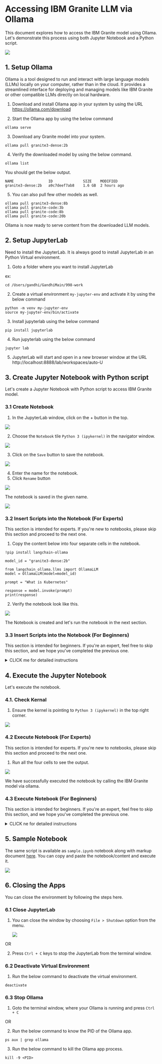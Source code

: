 # Accessing IBM Granite LLM via Ollama

This document explores how to access the IBM Granite model using Ollama. Let's demonstrate this process using both Jupyter Notebook and a Python script.

<img src="images/arch.png">

## 1. Setup Ollama

Ollama is a tool designed to run and interact with large language models (LLMs) locally on your computer, rather than in the cloud. It provides a streamlined interface for deploying and managing models like IBM Granite or other compatible LLMs directly on local hardware.

1. Download and install Ollama app in your system by using the URL https://ollama.com/download

2. Start the Ollama app by using the below command

```
ollama serve
```

3. Download any Granite model into your system.

```
ollama pull granite3-dense:2b
```

4. Verify the downloaded model by using the below command.
```
ollama list
```

You should get the below output.

```
NAME             	ID          	SIZE  	MODIFIED
granite3-dense:2b	a9c7deef7ab8	1.6 GB	2 hours ago
```

5. You can also pull few other models as well.

```
ollama pull granite3-dense:8b
ollama pull granite-code:3b
ollama pull granite-code:8b
ollama pull granite-code:20b
```

Ollama is now ready to serve content from the downloaded LLM models.


## 2. Setup JupyterLab

Need to install the JupyterLab. It is always good to  install JupyterLab in an Python Virtual environment.


1. Goto a folder where you want to install JupyterLab

ex: 
```
cd /Users/gandhi/GandhiMain/998-work
```

2. Create a virtual environment `my-jupyter-env` and activate it by using the below command

```
python -m venv my-jupyter-env
source my-jupyter-env/bin/activate
```

3. Install jupyterlab using the below command
```
pip install jupyterlab 
```

4. Run jupyterlab using the below command

```
jupyter lab 
```
 
5. JupyterLab will start and open in a new browser window at the URL http://localhost:8888/lab/workspaces/auto-U

## 3. Create Jupyter Notebook with Python script

Let's create a Jupyter Notebook with Python script to access IBM Granite model.

### 3.1 Create Notebook

1. In the JupyterLab window, click on the + button in the top.

<img src="images/image-11.png">

2. Choose the `Notebook` tile  `Python 3 (ipykernel)` in the navigator window.

<img src="images/image-12.png">

3. Click on the `Save` button to save the notebook.

<img src="images/image-13.png">

4. Enter the name for the notebook.
5. Click `Rename` button

<img src="images/image-14.png">

The notebook is saved in the given name.

<img src="images/image-15.png">

### 3.2 Insert Scripts into the Notebook (For Experts)

This section is intended for experts. If you're new to notebooks, please skip this section and proceed to the next one.

1. Copy the content below into four separate cells in the notebook.

```
!pip install langchain-ollama
```

```
model_id = "granite3-dense:2b"
```

```
from langchain_ollama.llms import OllamaLLM
model = OllamaLLM(model=model_id)
```

```
prompt = "What is Kubernetes"

response = model.invoke(prompt)
print(response)
```

2. Verify the notebook look like this.

<img src="images/image-21.png">

The Notebook is created and let's run the notebook in the next section.


### 3.3 Insert Scripts into the Notebook (For Beginners)

This section is intended for beginners. If you're an expert, feel free to skip this section, and we hope you've completed the previous one.

<details><summary>CLICK me for detailed instructions</summary>

1. Copy the below content in the first cell.
```
!pip install langchain-ollama
```
<img src="images/image-16.png">

2. Click on + button in the Notebook 

<img src="images/image-17.png">

you get the second cell.

<img src="images/image-18.png">


3. Copy the below content in the second cell.

```
model_id = "granite3-dense:2b"
```

<img src="images/image-19.png">

4. Click on + button in the Notebook and copy the below content in the third cell.
```
from langchain_ollama.llms import OllamaLLM
model = OllamaLLM(model=model_id)
```
<img src="images/image-20.png">


5. Click on + button in the Notebook and copy the below content in the fourth cell.
```
prompt = "What is Kubernetes"

response = model.invoke(prompt)
print(response)
```

<img src="images/image-21.png">

The Notebook is created and let's run the notebook in the next section.

</details>

## 4. Execute the Jupyter Notebook

Let's execute the notebook.


### 4.1. Check Kernal

1. Ensure the kernel is pointing to `Python 3 (ipykernel)` in the top right corner.

<img src="images/image-22.png">

### 4.2 Execute Notebook (For Experts)

This section is intended for experts. If you're new to notebooks, please skip this section and proceed to the next one.

1. Run all the four cells to see the output.

<img src="images/image-28.png">

We have successfully executed the notebook by calling the IBM Granite model via ollama.

### 4.3 Execute Notebook (For Beginners)

This section is intended for beginners. If you're an expert, feel free to skip this section, and we hope you've completed the previous one.

<details><summary>CLICK ne for detailed instructions</summary>

1. Place the cursor in the first cell 

2. Click on the `Run the cell and advance` button.

This would install the `langchain-ollama`

<img src="images/image-23.png">

Here is the output of that.

<img src="images/image-24.png">

3. Similarly run the second cell.

This will choose the model_id 
<img src="images/image-25.png">

4. Run the third cell.

This will create model object instance.

<img src="images/image-26.png">

5. Run the fourth cell.

This will call the IBM Granite model and print the response.

<img src="images/image-27.png">

We have successfully executed the notebook by calling the IBM Granite model via ollama.

<img src="images/image-28.png">
</details>

## 5. Sample Notebook

The same script is available as `sample.ipynb` notebook along with markup document [here](../files/sample.ipynb). You can copy and paste the notebook/content and execute it.

<img src="images/image-29.png">

## 6. Closing the Apps

You can close the environment by following the steps here.

### 6.1 Close JupyterLab

1. You can close the window by choosing `File > Shutdown` option from the menu.

    <img src="images/image-30.png">

OR 

2. Press `Ctrl + C` keys to stop the JupyterLab from the terminal window.

### 6.2 Deactivate Virtual Environment

1. Run the below command to deactivate the virtual environment.

```
deactivate
```

### 6.3 Stop Ollama

1. Goto the terminal window, where your Ollama is running and press `Ctrl + C`

OR 

2. Run the below command to know the PID of the Ollama app.

```
ps aux | grep ollama
```

3. Run the below command to kill the Ollama app process.

```
kill -9 <PID>
```



